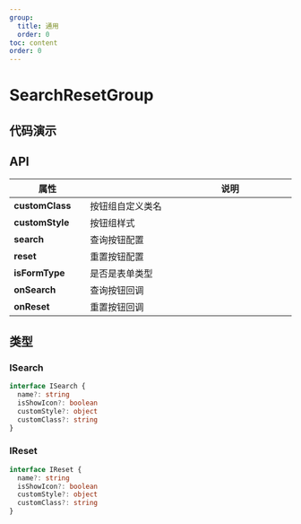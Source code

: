 ```yaml
---
group:
  title: 通用
  order: 0
toc: content
order: 0
---
```


# SearchResetGroup

## 代码演示

<code src="./demo/SearchResetGroup/Default.tsx"></code>

<code src="./demo/SearchResetGroup/CustomBtn.tsx"></code>

## API

| 属性| 说明 | 类型 | 默认值 |
| --- | ---- | ---- | -- |
| <div style="width: 120px">**customClass**</div> | <div style="width: 500px">按钮组自定义类名</div> | <div style="width: 200px">`string`</div> | <div style="width: 100px">`''`</div> |
| **customStyle** | 按钮组样式 | `object` | `{}` |
| **search** | 查询按钮配置 | `ISearch` | `{}` |
| **reset** | 重置按钮配置 | `IReset` | `{}` |
| **isFormType** | 是否是表单类型 | `boolean` | `false` |
| **onSearch** | 查询按钮回调 | `() => void` | `() => {}` |
| **onReset** | 重置按钮回调 | `() => void` | `() => {}` |

## 类型

### ISearch

```typescript
interface ISearch {
  name?: string
  isShowIcon?: boolean
  customStyle?: object
  customClass?: string
}
```

### IReset

```typescript
interface IReset {
  name?: string
  isShowIcon?: boolean
  customStyle?: object
  customClass?: string
}
```